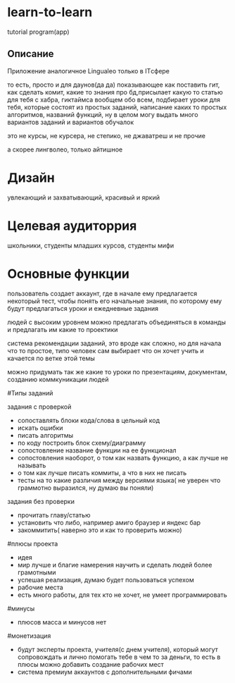 # learn-to-learn
tutorial program(app)

## Описание

Приложение аналогичное Lingualeo только в ITсфере

то есть, просто и для даунов(да да) показывающее как поставить гит, как сделать комит, какие то знания про бд,присылает какую то статью для тебя с хабра, гиктаймса вообщем обо всем, подбирает уроки для тебя, которые состоят из простых заданий, написание каких то простых алгоритмов, названий функций, ну в целом могу выдать много вариантов заданий и вариантов обучалок

это не курсы, не курсера, не степико, не джаватреш и не прочие

а скорее лингволео, только айтишное

# Дизайн

увлекающий и захватывающий, красивый и яркий

# Целевая аудиторрия

школьники, студенты младших курсов, студенты мифи

# Основные функции

пользователь создает аккаунт, где в начале ему предлагается некоторый тест, чтобы понять его начальные знания, по которому ему будут предлагаться уроки и ежедневные задания

людей с высоким уровнем можно предлагать объединяться в команды и предлагать им какие то проектики

система рекомендации заданий, это вроде как сложно, но для начала что то простое, типо человек сам выбирает что он хочет учить и качается по ветке этой темы

можно придумать так же какие то уроки по презентациям, документам, созданию коммкуникации людей

#Типы заданий

задания с проверкой

- сопоставлять блоки кода/слова в цельный код
- искать ошибки
- писать алгоритмы
- по коду построить блок схему/диаграмму
- сопостовление название функции на ее функционал
- сопостовления наоборот, о том как назвать функцию, а как лучше не называть
- о том как лучше писать коммиты, а что в них не писать
- тесты на то какие различия между версиями языка( не уверен что граммотно выразился, ну думаю вы поняли)

задания без проверки

- прочитать главу/статью
- установить что либо, например амиго браузер и яндекс бар
- закоммитить( наверно это и как то проверить можно)

#плюсы проекта

 - идея
 - мир лучше и благие намерения научить и сделать людей более грамотными
 - успешая реализация, думаю будет пользоваться успехом
 - рабочие места
 - есть много работы, для тех кто не хочет, не умеет программировать 
 
#минусы

 - плюсов масса и минусов нет

#монетизация

 - будут эксперты проекта, учителя(с днем учителя), который могут сопровождать и лично помогать тебе в чем то за деньги, то есть в плюсы можно добавить создание рабочих мест
 - система премиум аккаунтов с дополнительными фичами
